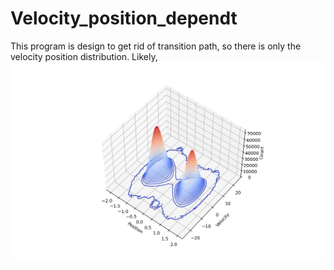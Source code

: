 # Velocity_position_dependt
This program is design to get rid of transition path, so there is only the velocity position distribution.
Likely,
![alt text](https://github.com/Sanhei/Velocity_position_dependt/blob/main/Without_Trans.png)
